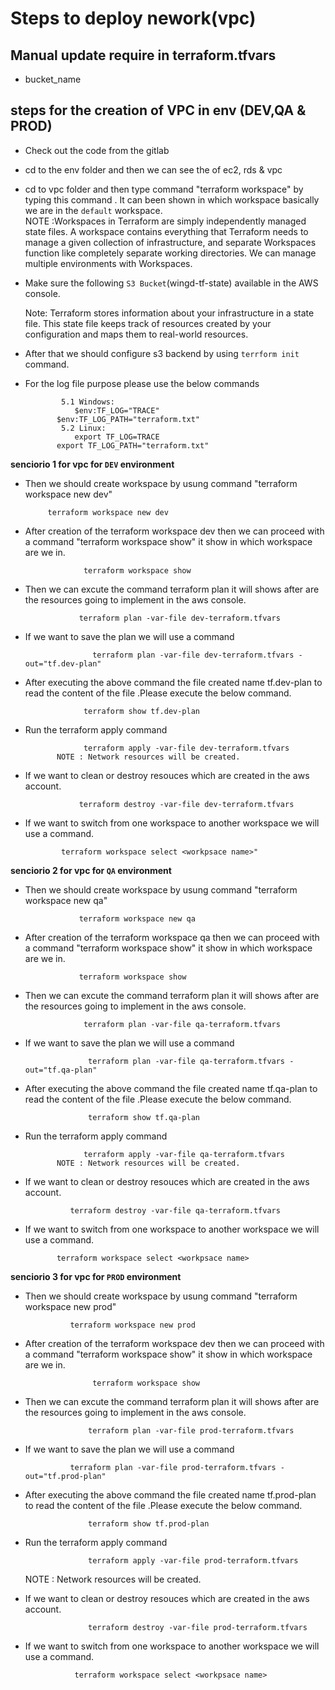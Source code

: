 # Steps to deploy nework(vpc)

## Manual update require in terraform.tfvars

- bucket_name 

## steps for the creation of VPC in env (DEV,QA & PROD)  

- Check out the code from the gitlab       
- cd to the env folder and then we can see the of ec2, rds & vpc 
- cd to vpc folder and then type command "terraform workspace" by typing this command . It can been shown in which workspace basically we are in the `default` workspace.   
       NOTE :Workspaces in Terraform are simply independently managed state files. A workspace contains everything that Terraform needs to manage a given collection of infrastructure, and separate Workspaces function like completely separate working directories. We can manage multiple environments with Workspaces.
- Make sure the following `S3 Bucket`(wingd-tf-state) available in the AWS console.

    Note: Terraform stores information about your infrastructure in a state file. This state file keeps track of resources created by your configuration and maps them to real-world resources.

- After that we should configure s3 backend by using `terrform init` command.
- For the log file purpose please use the below commands

              5.1 Windows:
	             $env:TF_LOG="TRACE"
		     $env:TF_LOG_PATH="terraform.txt" 
	          5.2 Linux:
	             export TF_LOG=TRACE
		     export TF_LOG_PATH="terraform.txt"

**senciorio 1 for vpc for `DEV` environment**

- Then we should create workspace by usung command "terraform workspace new dev"

           terraform workspace new dev

- After creation of the terraform workspace dev then we can proceed with a command "terraform workspace show" it show in which workspace are we in.

                   terraform workspace show
-  Then we can excute the command terraform plan it will shows after are the resources going to implement in the aws console.

                   terraform plan -var-file dev-terraform.tfvars
- If we want to save the plan we will use a command

	                 terraform plan -var-file dev-terraform.tfvars -out="tf.dev-plan"
-  After executing the above command the file created name tf.dev-plan to read the content of the file .Please execute the below command.

	                terraform show tf.dev-plan
- Run the terraform apply command 

                   terraform apply -var-file dev-terraform.tfvars
             NOTE : Network resources will be created. 
-  If we want to clean or destroy resouces which are created in the aws account.

                   terraform destroy -var-file dev-terraform.tfvars
- If we want to switch from one workspace to another workspace we will use a command.

	          terraform workspace select <workpsace name>"
              
**senciorio 2 for vpc for `QA` environment**
- Then we should create workspace by usung command "terraform workspace new qa"

                  terraform workspace new qa
- After creation of the terraform workspace qa then we can proceed with a command "terraform workspace show" it show in which workspace are we in.

                  terraform workspace show
- Then we can excute the command terraform plan it will shows after are the resources going to implement in the aws console.

                   terraform plan -var-file qa-terraform.tfvars
- If we want to save the plan we will use a command

	                terraform plan -var-file qa-terraform.tfvars -out="tf.qa-plan"
- After executing the above command the file created name tf.qa-plan to read the content of the file .Please execute the below command.

	                terraform show tf.qa-plan
- Run the terraform apply command 

                   terraform apply -var-file qa-terraform.tfvars
             NOTE : Network resources will be created. 
- If we want to clean or destroy resouces which are created in the aws account.

                terraform destroy -var-file qa-terraform.tfvars
-  If we want to switch from one workspace to another workspace we will use a command.

	          terraform workspace select <workpsace name>

**senciorio 3 for vpc for `PROD` environment**

- Then we should create workspace by usung command "terraform workspace new prod"

                terraform workspace new prod
                
- After creation of the terraform workspace dev then we can proceed with a command "terraform workspace show" it show in which workspace are we in.

                     terraform workspace show
- Then we can excute the command terraform plan it will shows after are the resources going to implement in the aws console.

                    terraform plan -var-file prod-terraform.tfvars
- If we want to save the plan we will use a command

		        terraform plan -var-file prod-terraform.tfvars -out="tf.prod-plan"
-  After executing the above command the file created name tf.prod-plan to read the content of the file .Please execute the below command.

		             terraform show tf.prod-plan
- Run the terraform apply command 

                    terraform apply -var-file prod-terraform.tfvars
    NOTE : Network resources will be created. 
- If we want to clean or destroy resouces which are created in the aws account.

                    terraform destroy -var-file prod-terraform.tfvars
- If we want to switch from one workspace to another workspace we will use a command.

	             terraform workspace select <workpsace name>
